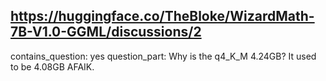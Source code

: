 ## https://huggingface.co/TheBloke/WizardMath-7B-V1.0-GGML/discussions/2

contains_question: yes
question_part: Why is the q4_K_M 4.24GB? It used to be 4.08GB AFAIK.